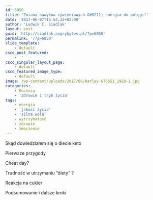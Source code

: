 ```yaml
---
id: 6050
title: 'Zmiana nawyków żywieniowych &#8211; energia do potęgi!'
date: '2017-06-07T15:52:32+02:00'
author: 'Ludwik C. Siadlak'
layout: post
guid: 'http://siadlak.angrybytes.pl/?p=6050'
permalink: '/?p=6050'
slide_template:
    - default
csco_post_featured:
    - ''
csco_singular_layout_page:
    - default
csco_featured_image_type:
    - default
image: /wp-content/uploads/2017/06/barley-676551_1920-1.jpg
categories:
    - Kuchnia
    - 'Zdrowie i tryb życia'
tags:
    - energia
    - 'jakość życia'
    - 'silna wola'
    - wytrzymałość
    - zdrowie
    - zmęczenie
---
```


Skąd dowiedziałem się o diecie keto

Pierwsze przygody

Cheat day?

Trudność w utrzymaniu “diety” ?

Reakcja na cukier

Podsumowanie i dalsze kroki